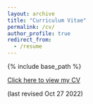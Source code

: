 ```yaml
---
layout: archive
title: "Curriculum Vitae"
permalink: /cv/
author_profile: true
redirect_from:
  - /resume
---
```


{% include base_path %}

[Click here to view my CV](https://briannazawadzki.github.io/files/Zawadzki_CV_Oct272022.pdf)

(last revised Oct 27 2022)
